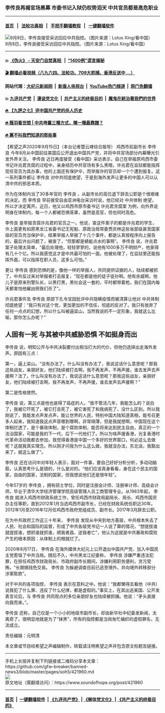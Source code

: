 ### 李传良再揭官场黑幕 市委书记入狱仍权势滔天 中共官员都是高危职业
------------------------

#### [首页](https://github.com/gfw-breaker/banned-news3/blob/master/README.md) &nbsp;&nbsp;|&nbsp;&nbsp; [法轮功真相](https://github.com/begood0513/basic/blob/master/README.md)  &nbsp;&nbsp;|&nbsp;&nbsp; [手把手翻墙教程](https://github.com/gfw-breaker/guides/wiki)  &nbsp;&nbsp;|&nbsp;&nbsp; [一键翻墙软件](https://github.com/gfw-breaker/nogfw/blob/master/README.md)  



<div><img alt="9月8日，李传良接受采访回应中共指控。（图片来源：Lotus Xing/看中国）" src="https://img.soundofhope.org/2020-09/p2772271a726744326-ss-1599656452467.jpg"/>
<br/><figcaption class="caption">
 9月8日，李传良接受采访回应中共指控。（图片来源：Lotus Xing/看中国）
</figcaption></div><hr/>

#### 💥 [《伪火》 - 天安门自焚真相 ](http://158.247.203.241:10000/videos/blog/weihuo.html)&nbsp; |&nbsp; [“1400例”谎言揭秘  ](http://158.247.203.241:10000/videos/blog/jiexi1400.html)

#### [ 🎬  翻墙必看视频（八九六四、法轮功、709大抓捕、香港反送中 ...）](https://github.com/gfw-breaker/links/blob/master/banned.md)

#### 网站代理：[大纪元新闻网](http://158.247.203.241:10080/gb/) &nbsp;|&nbsp; [新唐人电视台](http://158.247.203.241:8808/gb/)  &nbsp;|&nbsp; [YouTube热门频道](http://158.247.203.241/youtube.html) &nbsp;|&nbsp; [网门免翻墙](http://158.247.203.241:11000/show.aspx?name=ogHome)

#### 💥 [九评共产党](http://158.247.203.241:10000/videos/res/jiuping/)&nbsp; |&nbsp; [漫谈党文化](http://158.247.203.241:10000/videos/res/mtdwh/)&nbsp; |&nbsp; [共产主义的终极目的](http://158.247.203.241:10000/videos/res/zjmd/)&nbsp; |&nbsp; [魔鬼在統治著我們的世界](http://158.247.203.241:10000/videos/res/TheSpecter/)  

#### [ 🔥  【九評之七】评中国共产党的杀人历史](http://158.247.203.241:10000/videos/news/../res/jiuping/index.html)

#### [ 🔥  薇羽看世間 | 中共垮臺三種方式，哪一種最靠譜？](http://158.247.203.241:10000/videos/news/weiyu01.html)

#### [ 🔥  黨不叫我們知道的那些事](http://158.247.203.241:10000/videos/news/truth02.html)

<div><div class="Content__Wrapper sc-1bvya0-0 grZQxZ">
 <p class="meta-top">
  <span class="meta">
   【希望之声2020年9月15日】（本台记者楚云珒综合报导）
  </span>
  鸡西市前副市长
  <ok href="/term/355471">
   李传良
  </ok>
  今年8月从中国前往美国后公开退出中国共产党，并将中共官场部分内幕曝光引发外界关注。
  <ok href="/term/355471">
   李传良
  </ok>
  近日再度接受《看中国》采访表示，自己在举报原鸡西市委书记许兆君贪腐的过程中，亲身经历中共官场有多么黑暗，许兆君在监狱都能指挥现任官员为其办事，他的上面还有保护伞，而举报许的官员却一个个遭到报复。这一系列事件都让
  <ok href="/term/355471">
   李传良
  </ok>
  对中共彻底绝望，于是到海外发声让更多的中国人可以认清中共的邪恶本质。
 </p>
 <p>
  作为在体制内当了30多年官的
  <ok href="/term/355471">
   李传良
  </ok>
  ，从副市长的高位退下辞去公职是个很艰难的决定。而
  <ok href="/term/355471">
   李传良
  </ok>
  早前接受自由亚洲电台采访时说，他已经对
  <ok href="/term/12501">
   中共体制
  </ok>
  绝望，所以才决定离开。近日，他又以鸡西市原市委书记
  <ok href="/term/375823">
   许兆君贪腐案
  </ok>
  为例，向外界说明身在体制内，每一个人都被恐惧笼罩，虽然是高官，但也同时高危。
 </p>
 <div class="AD_Embed__Wrap-sc-1xslmin-0 igMuqX module desktop">
  <div>
  </div>
 </div>
 <p>
  <ok href="/term/355471">
   李传良
  </ok>
  是举报贪腐许兆君的官员之一。他说，查这件案子的都是许兆君的学生，许上面更有如原黑龙江省委书记王宪魁、原政治局常委贾庆林这些省部级甚至国家级的官员充当保护伞，结果举报人举报了十几个事件，都是认真按程序向上报告的，最后许出问题了，被查了，“但那都是蜻蜓点水的事啊”。
  <ok href="/term/355471">
   李传良
  </ok>
  说，许兆君案子处理太简单，“最后处理他，轻轻寥寥的，说他有1000多万不明财产，他家得有几十个亿。所以我感觉这才是中共最可怕的一面。他被处理了，在监狱里还能指挥外面，可以指挥在职人员，这多么可怕。”
 </p>
 <p>
  更让
  <ok href="/term/355471">
   李传良
  </ok>
  感到恐惧的是，像他一样的举报人，共同提供证据的人，陆续都被抓了。中共反过来对举报者打击报复，“现在都是他的徒子徒孙啊。他有余威啊，他儿子是原来刑警队长，以黑打黑，黑社会这一套的，平时都带着枪。我们在国内每天都害怕他雇凶把我们杀了”。
 </p>
 <p>
  许兆君事件及
  <ok href="/term/355471">
   李传良
  </ok>
  原部下孔令宝因批评中共隐瞒疫情而被清算让他对
  <ok href="/term/12501">
   中共体制
  </ok>
  彻底绝望：“我只有对这个党，更加更加的不信任，彻底的反对了。我只有放弃了任何一点点的幻想，所以什么叫被逼梁山，当然我说的不一定形象，我就这么比喻，那你怎么办呢？”
 </p>
 <h2>
  人固有一死 与其被中共威胁恐惧 不如挺身而出
 </h2>
 <p>
  <ok href="/term/355471">
   李传良
  </ok>
  说，明知公开与中共决裂要付出相当打大的代价，但他仍选择出走海外发声。原因有三点：
 </p>
 <p>
  第一，逼上梁山。“没有办法了。什么叫没有办法了，我说这话什么意思呢？那我这些战友，亲朋好友，他们陆续被打击啊，我不再发声，不再声援，谁去发声去声援啊？法了。什么叫没有办法了，我说这话什么意思呢？那我这些战友，亲朋好友，他们陆续被打击啊，我不再发声，不再声援，谁去发声去声援啊？”
 </p>
 <p>
  第二是性格使然。
 </p>
 <p>
  <ok href="/term/355471">
   李传良
  </ok>
  说，第三点是他也是得了癌症的人。“我不管活几年，我能怎么的？说白了，我被它吓死了，被它打击死了，被它害死了和我病死了，没什么区别。所以我刚说了，我能发点声发点声，能让世界的人民，特别中国大陆知道真相，能号召更多人起来，我知道我这点声音哪到哪啊，非常绵薄，但是我就想啊，中国现在这个体制烂透了，是个暴政体制，是个腐败体制，能否将来达到民主自由，真正的一个法治国家，可能是我的下一代，后下一代他们了。所以为啥声援香港，光复香港时代革命活动我都去参加，我觉得香港是中国一个多好的世界窗口，何必这么去做呢？这就我真实理念。所以刚才问我为什么这么做，我就没办法，东北话，我豁出来了，就这么做了”。
 </p>
 <p>
  <ok href="/term/355471">
   李传良
  </ok>
  还在访问中对年轻人表示，面对一件事，要自己好好分析分析，多动动脑筋，认真思考什么是错的，什么是对的。“他们应该真身看看，身在这个民主的国家，自由的国家，法制的国家，但我想说他们还是很年轻”。
 </p>
 <div class="AD_Embed__Wrap-sc-1xslmin-0 igMuqX module desktop">
  <div>
  </div>
 </div>
 <p>
  今年57岁的
  <ok href="/term/355471">
   李传良
  </ok>
  ，拥有硕士学位，同时是注册会计师、注册审计师、高级会计师，毕业于清华大学经济管理学院高级管理人员工商管理专业。从1983年起，
  <ok href="/term/355471">
   李传良
  </ok>
  就进入鸡西市财政系统工作，曾任鸡西市财政局副局长、局长、鸡西市国资办主任等职，直到2012年1月当选鸡西市副市长，已经在财政系统任职近30年。2012年1月至2016年12月任鸡西市政府党组成员、副市长。2017年3月辞去公职。
 </p>
 <p>
  在为中共政府工作这三十年来，
  <ok href="/term/355471">
   李传良
  </ok>
  发现从中央到地方基层，中共根本失去了人民、社会和国际的监督，形成了中共各级党书记一人说了算的情况，“想提拔谁就提拔谁，想抓谁就抓谁，顺我者昌、逆我者亡”，他认为这就是中共暴政和腐败产生的根本原因：从体制上的根就烂了。
 </p>
 <p>
  2020年8月17日，
  <ok href="/term/355471">
   李传良
  </ok>
  在海外媒体大纪元上公开退出中国共产党、加入中国民主党惹恼了中共当局。随后不久，中共黑龙江纪委称，
  <ok href="/term/355471">
   李传良
  </ok>
  涉嫌严重违法犯罪，在担任鸡西市财政局长、市政府副市长期间，涉嫌利用职务便利，贪污受贿，“长期搞钱色交易。
  <ok href="/term/355471">
   李传良
  </ok>
  为躲避调查目前已逃至境外，并向境外转移部分涉案赃款”。
 </p>
 <p>
  对于中共的各项指控，
  <ok href="/term/355471">
   李传良
  </ok>
  表示在意料之中。他说：“我都懒得去看他（中共）说我犯了什么罪、违反了什么纪律，都是虚假的。”事实上，在其出逃美国、公开发表言论后，与
  <ok href="/term/355471">
   李传良
  </ok>
  共同观点的多位亲朋好友也陆续被抓捕。他说：“矛头直接向我而来。”。
 </p>
 <p>
  <ok href="/term/355471">
   李传良
  </ok>
  还称，自己仅是一个小小的地级市副市长，却由新华社中纪委发新闻，太离奇了，很明显地就是为了“抹黑”，所有的指控都是当局匆忙编织的虚假罪名，无法成立。
 </p>
 <p class="meta-btm">
  责任编辑：元明清
 </p>
 <p class="meta-btm">
  本文章或节目经希望之声编辑制作，转载请注明希望之声并包含原文标题及链接。
 </p>
</div>
</div>
<hr/>
手机上长按并复制下列链接或二维码分享本文章：<br/>
https://github.com/gfw-breaker/banned-news3/blob/master/pages/soh5/421960.md <br/>
<a href='https://github.com/gfw-breaker/banned-news3/blob/master/pages/soh5/421960.md'><img src='https://github.com/gfw-breaker/banned-news3/blob/master/pages/soh5/421960.md.png'/></a> <br/>
原文地址（需翻墙访问）：https://www.soundofhope.org/post/421960


------------------------
#### [首页](https://github.com/gfw-breaker/banned-news3/blob/master/README.md) &nbsp;|&nbsp; [一键翻墙软件](https://github.com/gfw-breaker/nogfw/blob/master/README.md) &nbsp;| [《九评共产党》](https://github.com/gfw-breaker/9ping.md/blob/master/README.md#九评之一评共产党是什么) | [《解体党文化》](https://github.com/gfw-breaker/jtdwh.md/blob/master/README.md) | [《共产主义的终极目的》](https://github.com/gfw-breaker/gczydzjmd.md/blob/master/README.md)


<img src='http://gfw-breaker.win/banned-news3/pages/soh5/421960.md' width='0px' height='0px'/>